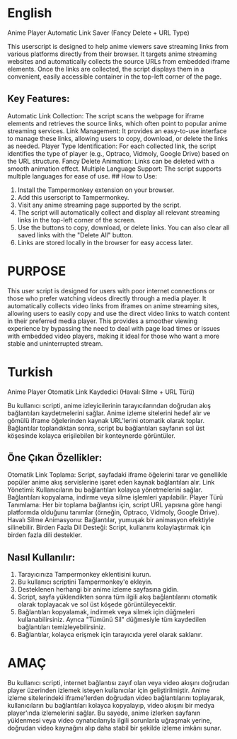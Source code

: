 # English
Anime Player Automatic Link Saver (Fancy Delete + URL Type)

This userscript is designed to help anime viewers save streaming links from various platforms directly from their browser. It targets anime streaming websites and automatically collects the source URLs from embedded iframe elements. Once the links are collected, the script displays them in a convenient, easily accessible container in the top-left corner of the page.

## Key Features:

Automatic Link Collection: The script scans the webpage for iframe elements and retrieves the source links, which often point to popular anime streaming services.
Link Management: It provides an easy-to-use interface to manage these links, allowing users to copy, download, or delete the links as needed.
Player Type Identification: For each collected link, the script identifies the type of player (e.g., Optraco, Vidmoly, Google Drive) based on the URL structure.
Fancy Delete Animation: Links can be deleted with a smooth animation effect.
Multiple Language Support: The script supports multiple languages for ease of use.
## How to Use:

1. Install the Tampermonkey extension on your browser.
2. Add this userscript to Tampermonkey.
3. Visit any anime streaming page supported by the script.
4. The script will automatically collect and display all relevant streaming links in the top-left corner of the screen.
5. Use the buttons to copy, download, or delete links. You can also clear all saved links with the "Delete All" button.
6. Links are stored locally in the browser for easy access later.

# PURPOSE
This user script is designed for users with poor internet connections or those who prefer watching videos directly through a media player. It automatically collects video links from iframes on anime streaming sites, allowing users to easily copy and use the direct video links to watch content in their preferred media player. This provides a smoother viewing experience by bypassing the need to deal with page load times or issues with embedded video players, making it ideal for those who want a more stable and uninterrupted stream.

# Turkish
Anime Player Otomatik Link Kaydedici (Havalı Silme + URL Türü)

Bu kullanıcı scripti, anime izleyicilerinin tarayıcılarından doğrudan akış bağlantıları kaydetmelerini sağlar. Anime izleme sitelerini hedef alır ve gömülü iframe öğelerinden kaynak URL'lerini otomatik olarak toplar. Bağlantılar toplandıktan sonra, script bu bağlantıları sayfanın sol üst köşesinde kolayca erişilebilen bir konteynerde görüntüler.

## Öne Çıkan Özellikler:

Otomatik Link Toplama: Script, sayfadaki iframe öğelerini tarar ve genellikle popüler anime akış servislerine işaret eden kaynak bağlantıları alır.
Link Yönetimi: Kullanıcıların bu bağlantıları kolayca yönetmelerini sağlar. Bağlantıları kopyalama, indirme veya silme işlemleri yapılabilir.
Player Türü Tanımlama: Her bir toplama bağlantısı için, script URL yapısına göre hangi platformda olduğunu tanımlar (örneğin, Optraco, Vidmoly, Google Drive).
Havalı Silme Animasyonu: Bağlantılar, yumuşak bir animasyon efektiyle silinebilir.
Birden Fazla Dil Desteği: Script, kullanımı kolaylaştırmak için birden fazla dili destekler.
## Nasıl Kullanılır:

1. Tarayıcınıza Tampermonkey eklentisini kurun.
2. Bu kullanıcı scriptini Tampermonkey'e ekleyin.
3. Desteklenen herhangi bir anime izleme sayfasına gidin.
4. Script, sayfa yüklendikten sonra tüm ilgili akış bağlantılarını otomatik olarak toplayacak ve sol üst köşede görüntüleyecektir.
5. Bağlantıları kopyalamak, indirmek veya silmek için düğmeleri kullanabilirsiniz. Ayrıca "Tümünü Sil" düğmesiyle tüm kaydedilen bağlantıları temizleyebilirsiniz.
5. Bağlantılar, kolayca erişmek için tarayıcıda yerel olarak saklanır.

# AMAÇ 
Bu kullanıcı scripti, internet bağlantısı zayıf olan veya video akışını doğrudan player üzerinden izlemek isteyen kullanıcılar için geliştirilmiştir. Anime izleme sitelerindeki iframe'lerden doğrudan video bağlantılarını toplayarak, kullanıcıların bu bağlantıları kolayca kopyalayıp, video akışını bir medya player'ında izlemelerini sağlar. Bu sayede, anime izlerken sayfanın yüklenmesi veya video oynatıcılarıyla ilgili sorunlarla uğraşmak yerine, doğrudan video kaynağını alıp daha stabil bir şekilde izleme imkânı sunar.
